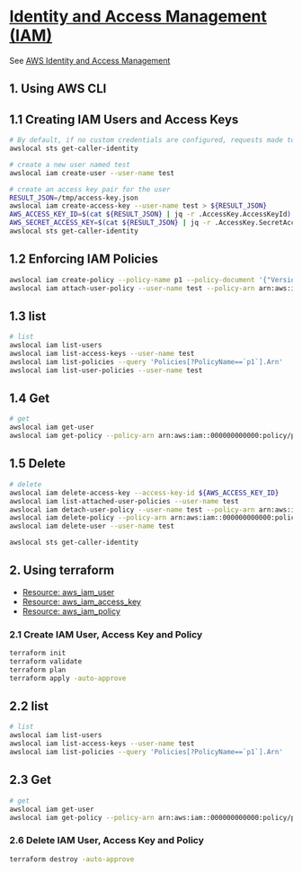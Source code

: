 # [Identity and Access Management (IAM)](https://docs.localstack.cloud/user-guide/aws/iam/)

See [AWS Identity and Access Management](https://docs.aws.amazon.com/IAM/latest/UserGuide/introduction.html)

## 1. Using AWS CLI

## 1.1 Creating IAM Users and Access Keys

```sh
# By default, if no custom credentials are configured, requests made to LocalStack are running under the administrative root user:
awslocal sts get-caller-identity

# create a new user named test
awslocal iam create-user --user-name test

# create an access key pair for the user
RESULT_JSON=/tmp/access-key.json
awslocal iam create-access-key --user-name test > ${RESULT_JSON}
AWS_ACCESS_KEY_ID=$(cat ${RESULT_JSON} | jq -r .AccessKey.AccessKeyId)
AWS_SECRET_ACCESS_KEY=$(cat ${RESULT_JSON} | jq -r .AccessKey.SecretAccessKey)
awslocal sts get-caller-identity
```

## 1.2 Enforcing IAM Policies

```sh
awslocal iam create-policy --policy-name p1 --policy-document '{"Version":"2012-10-17","Statement":[{"Effect":"Allow","Action":"s3:CreateBucket","Resource":"*"}]}'
awslocal iam attach-user-policy --user-name test --policy-arn arn:aws:iam::000000000000:policy/p1
```

## 1.3 list 

```sh
# list
awslocal iam list-users
awslocal iam list-access-keys --user-name test
awslocal iam list-policies --query 'Policies[?PolicyName==`p1`].Arn'
awslocal iam list-user-policies --user-name test
```

## 1.4 Get

```sh
# get
awslocal iam get-user
awslocal iam get-policy --policy-arn arn:aws:iam::000000000000:policy/p1
```

## 1.5 Delete

```sh
# delete
awslocal iam delete-access-key --access-key-id ${AWS_ACCESS_KEY_ID}
awslocal iam list-attached-user-policies --user-name test
awslocal iam detach-user-policy --user-name test --policy-arn arn:aws:iam::000000000000:policy/p1
awslocal iam delete-policy --policy-arn arn:aws:iam::000000000000:policy/p1
awslocal iam delete-user --user-name test

awslocal sts get-caller-identity
```

## 2. Using terraform

- [Resource: aws_iam_user](https://registry.terraform.io/providers/hashicorp/aws/latest/docs/resources/iam_user)
- [Resource: aws_iam_access_key](https://registry.terraform.io/providers/hashicorp/aws/latest/docs/resources/iam_access_key)
- [Resource: aws_iam_policy](https://registry.terraform.io/providers/hashicorp/aws/latest/docs/resources/iam_policy)

### 2.1 Create IAM User, Access Key and Policy

```sh
terraform init
terraform validate
terraform plan
terraform apply -auto-approve
```

## 2.2 list 

```sh
# list
awslocal iam list-users
awslocal iam list-access-keys --user-name test
awslocal iam list-policies --query 'Policies[?PolicyName==`p1`].Arn'
```

## 2.3 Get

```sh
# get
awslocal iam get-user
awslocal iam get-policy --policy-arn arn:aws:iam::000000000000:policy/p1
```

### 2.6 Delete IAM User, Access Key and Policy

```sh
terraform destroy -auto-approve
```

